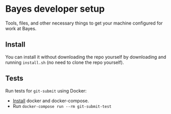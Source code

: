 # Bayes developer setup
Tools, files, and other necessary things to get your machine configured for work at Bayes.

## Install

You can install it without downloading the repo yourself by downloading and
running `install.sh` (no need to clone the repo yourself).

## Tests

Run tests for `git-submit` using Docker:

* [Install](http://go/wiki/Docker) docker and docker-compose.
* Run `docker-compose run --rm git-submit-test`
